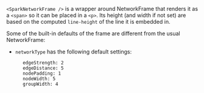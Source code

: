 `<SparkNetworkFrame />` is a wrapper around NetworkFrame that renders it as a `<span>` so it can be placed in a `<p>`. Its height (and width if not set) are based on the computed `line-height` of the line it is embedded in.

Some of the built-in defaults of the frame are different from the usual NetworkFrame:

- `networkType` has the following default settings:

```
      edgeStrength: 2
      edgeDistance: 5
      nodePadding: 1
      nodeWidth: 5
      groupWidth: 4
```
